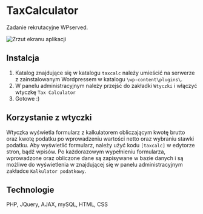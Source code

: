 # TaxCalculator
Zadanie rekrutacyjne WPserved.

![Zrzut ekranu aplikacji](http:/atfilm.pl/pliki/task1.png)

## Instalcja
1. Katalog znajdujące się w katalogu `taxcalc` należy umieścić na serwerze z zainstalowanym Wordpressem w katalogu `\wp-content\plugins\`.
2. W panelu administracyjnym należy przejść do zakładki `Wtyczki` i włączyć wtyczkę `Tax Calculator`
3. Gotowe :)

## Korzystanie z wtyczki
Wtyczka wyświetla formularz z kalkulatorem obliczającym kwotę brutto oraz kwotę podatku po wprowadzeniu wartości netto oraz wybraniu stawki podatku. Aby wyświetlić formularz, należy użyć kodu `[taxcalc]` w edytorze stron, bądź wpisów. 
Po każdorazowym wypełnieniu formularza, wprowadzone oraz obliczone dane są zapisywane w bazie danych i są możliwe do wyświetlenia w znajdującej się w panelu administracyjnym zakładce `Kalkulator podatkowy`.

## Technologie
PHP, JQuery, AJAX, mySQL, HTML, CSS

